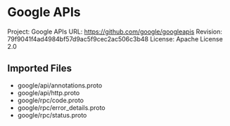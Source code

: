 Google APIs
============

Project: Google APIs
URL: https://github.com/google/googleapis
Revision: 79f9041f4ad4984bf57d9ac5f9cec2ac506c3b48
License: Apache License 2.0


Imported Files
---------------

- google/api/annotations.proto
- google/api/http.proto
- google/rpc/code.proto
- google/rpc/error_details.proto
- google/rpc/status.proto

